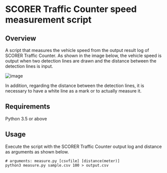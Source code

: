 # SCORER Traffic Counter speed measurement script

## Overview
A script that measures the vehicle speed from the output result log of SCORER Traffic Counter. As shown in the image below, the vehicle speed is output when two detection lines are drawn and the distance between the detection lines is input.

![image](https://user-images.githubusercontent.com/4166534/70995489-ffec6880-2113-11ea-8778-14c23d40bef0.png)

In addition, regarding the distance between the detection lines, it is necessary to have a white line as a mark or to actually measure it.

## Requirements
Python 3.5 or above

## Usage
Execute the script with the SCORER Traffic Counter output log and distance as arguments as shown below.

```
# arguments: measure.py [csvfile] [distance(meter)]
python3 measure.py sample.csv 100 > output.csv
```
